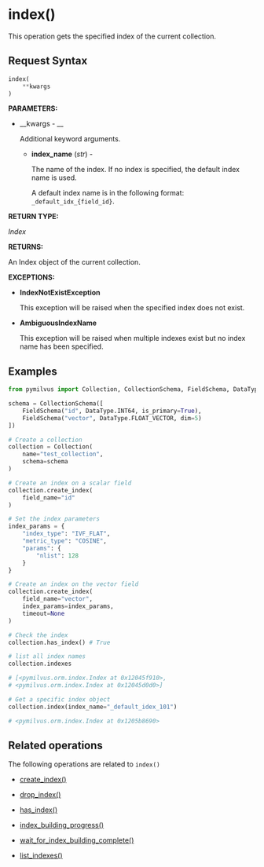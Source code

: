 # index()

This operation gets the specified index of the current collection.

## Request Syntax

```python
index(
    **kwargs
)
```

__PARAMETERS:__

- __kwargs - __

    Additional keyword arguments.

    - __index_name__ (_str_) -

        The name of the index. If no index is specified, the default index name is used.

        A default index name is in the following format: `_default_idx_{field_id}`.

__RETURN TYPE:__

_Index_

__RETURNS:__

An Index object of the current collection.

__EXCEPTIONS:__

- __IndexNotExistException__

    This exception will be raised when the specified index does not exist.

- __AmbiguousIndexName__

    This exception will be raised when multiple indexes exist but no index name has been specified. 

## Examples

```python
from pymilvus import Collection, CollectionSchema, FieldSchema, DataType

schema = CollectionSchema([
    FieldSchema("id", DataType.INT64, is_primary=True),
    FieldSchema("vector", DataType.FLOAT_VECTOR, dim=5)
])

# Create a collection
collection = Collection(
    name="test_collection",
    schema=schema
)

# Create an index on a scalar field
collection.create_index(
    field_name="id"
)

# Set the index parameters
index_params = {
    "index_type": "IVF_FLAT",
    "metric_type": "COSINE",
    "params": {
        "nlist": 128
    }
}

# Create an index on the vector field
collection.create_index(
    field_name="vector", 
    index_params=index_params, 
    timeout=None
)

# Check the index
collection.has_index() # True

# list all index names
collection.indexes

# [<pymilvus.orm.index.Index at 0x12045f910>,
# <pymilvus.orm.index.Index at 0x12045d0d0>]

# Get a specific index object
collection.index(index_name="_default_idex_101")

# <pymilvus.orm.index.Index at 0x1205b8690>
```

## Related operations

The following operations are related to `index()`

- [create_index()](./create_index.md)

- [drop_index()](./drop_index.md)

- [has_index()](./has_index.md)

- [index_building_progress()](./utility/index_building_progress.md)

- [wait_for_index_building_complete()](./utility/wait_for_index_building_complete.md)

- [list_indexes()](./utility/list_indexes.md)


